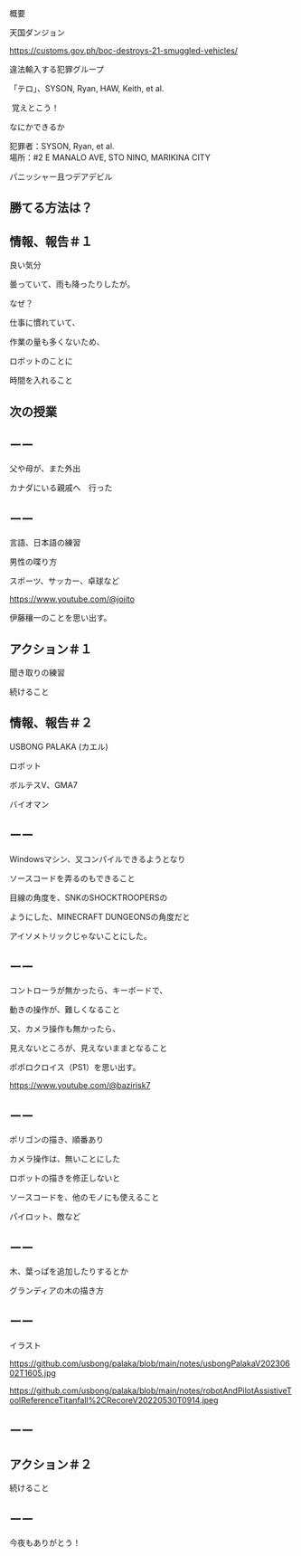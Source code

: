 概要

天国ダンジョン

https://customs.gov.ph/boc-destroys-21-smuggled-vehicles/

違法輸入する犯罪グループ

「テロ」、SYSON, Ryan, HAW, Keith, et al.

 覚えとこう！

なにかできるか

犯罪者：SYSON, Ryan, et al.<br/>
場所：#2 E MANALO AVE, STO NINO, MARIKINA CITY

パニッシャー且つデアデビル

## 勝てる方法は？

## 情報、報告＃１

良い気分

曇っていて、雨も降ったりしたが。

なぜ？

仕事に慣れていて、

作業の量も多くないため、

ロボットのことに

時間を入れること


## 次の授業


## ーー

父や母が、また外出

カナダにいる親戚へ　行った

## ーー

言語、日本語の練習

男性の喋り方

スポーツ、サッカー、卓球など

https://www.youtube.com/@joiito

伊藤穰一のことを思い出す。

## アクション＃１

聞き取りの練習

続けること

## 情報、報告＃２

USBONG PALAKA (カエル)

ロボット

ボルテスV、GMA7

バイオマン

## ーー



Windowsマシン、又コンパイルできるようとなり

ソースコードを弄るのもできること

目線の角度を、SNKのSHOCKTROOPERSの

ようにした、MINECRAFT DUNGEONSの角度だと

アイソメトリックじゃないことにした。

## ーー

コントローラが無かったら、キーボードで、

動きの操作が、難しくなること

又、カメラ操作も無かったら、

見えないところが、見えないままとなること

ポポロクロイス（PS1）を思い出す。

https://www.youtube.com/@bazirisk7

## ーー

ポリゴンの描き、順番あり

カメラ操作は、無いことにした

ロボットの描きを修正しないと

ソースコードを、他のモノにも使えること

パイロット、敵など

## ーー

木、葉っぱを追加したりするとか

グランディアの木の描き方

## ーー

イラスト

https://github.com/usbong/palaka/blob/main/notes/usbongPalakaV20230602T1605.jpg

https://github.com/usbong/palaka/blob/main/notes/robotAndPilotAssistiveToolReferenceTitanfall%2CRecoreV20220530T0914.jpeg

## ーー

## アクション＃２

続けること

## ーー

今夜もありがとう！
